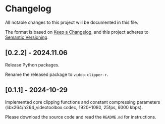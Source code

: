 # Changelog

All notable changes to this project will be documented in this file.

The format is based on [Keep a Changelog](https://keepachangelog.com/en/1.0.0/),
and this project adheres to [Semantic Versioning](https://semver.org/spec/v2.0.0.html).

## [0.2.2] - 2024.11.06
Release Python packages.

Rename the released package to `video-clipper-r`.

## [0.1.1] - 2024-10-29
Implemented core clipping functions and constant compressing parameters (libx264/h264_videotoolbox codec, 1920*1080, 25fps, 6000 kbps).

Please download the source code and read the `README.md` for instructions.

